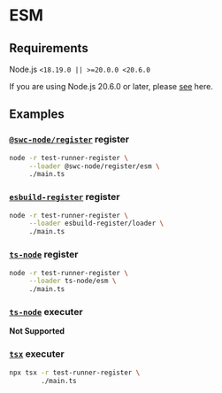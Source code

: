 # ESM

## Requirements

Node.js `<18.19.0 || >=20.0.0 <20.6.0`

If you are using Node.js 20.6.0 or later, please [see](../v20_6_0/README.md) here.

## Examples

### [`@swc-node/register`](https://www.npmjs.com/package/@swc-node/register) register

```bash
node -r test-runner-register \
     --loader @swc-node/register/esm \
     ./main.ts
```

### [`esbuild-register`](https://www.npmjs.com/package/esbuild-register) register

```bash
node -r test-runner-register \
     --loader esbuild-register/loader \
     ./main.ts
```

### [`ts-node`](https://www.npmjs.com/package/ts-node) register

```bash
node -r test-runner-register \
     --loader ts-node/esm \
     ./main.ts
```

### [`ts-node`](https://www.npmjs.com/package/ts-node) executer

**Not Supported**

### [`tsx`](https://www.npmjs.com/package/tsx) executer

```bash
npx tsx -r test-runner-register \
        ./main.ts
```
